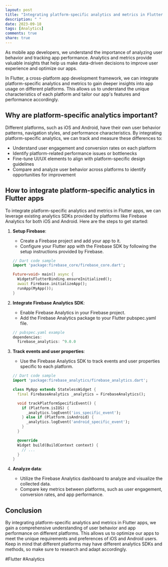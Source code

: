 ```yaml
---
layout: post
title: "Integrating platform-specific analytics and metrics in Flutter apps."
description: " "
date: 2023-09-18
tags: [Analytics]
comments: true
share: true
---
```


As mobile app developers, we understand the importance of analyzing user behavior and tracking app performance. Analytics and metrics provide valuable insights that help us make data-driven decisions to improve user experience and optimize our apps.

In Flutter, a cross-platform app development framework, we can integrate platform-specific analytics and metrics to gain deeper insights into app usage on different platforms. This allows us to understand the unique characteristics of each platform and tailor our app's features and performance accordingly.

## Why are platform-specific analytics important?

Different platforms, such as iOS and Android, have their own user behavior patterns, navigation styles, and performance characteristics. By integrating platform-specific analytics, we can track and measure these differences to:

- Understand user engagement and conversion rates on each platform
- Identify platform-related performance issues or bottlenecks
- Fine-tune UI/UX elements to align with platform-specific design guidelines
- Compare and analyze user behavior across platforms to identify opportunities for improvement

## How to integrate platform-specific analytics in Flutter apps

To integrate platform-specific analytics and metrics in Flutter apps, we can leverage existing analytics SDKs provided by platforms like Firebase Analytics for both iOS and Android. Here are the steps to get started:

1. **Setup Firebase**:
   - Create a Firebase project and add your app to it.
   - Configure your Flutter app with the Firebase SDK by following the setup instructions provided by Firebase.
   ```dart
   // Dart code sample
   import 'package:firebase_core/firebase_core.dart';

   Future<void> main() async {
     WidgetsFlutterBinding.ensureInitialized();
     await Firebase.initializeApp();
     runApp(MyApp());
   }
   ```

2. **Integrate Firebase Analytics SDK**:
   - Enable Firebase Analytics in your Firebase project.
   - Add the Firebase Analytics package to your Flutter pubspec.yaml file.
   ```dart
   // pubspec.yaml example
   dependencies:
     firebase_analytics: ^9.0.0
   ```

3. **Track events and user properties**:
   - Use the Firebase Analytics SDK to track events and user properties specific to each platform.
   ```dart
   // Dart code sample
   import 'package:firebase_analytics/firebase_analytics.dart';

   class MyApp extends StatelessWidget {
     final FirebaseAnalytics _analytics = FirebaseAnalytics();

     void trackPlatformSpecificEvent() {
       if (Platform.isIOS) {
         _analytics.logEvent('ios_specific_event');
       } else if (Platform.isAndroid) {
         _analytics.logEvent('android_specific_event');
       }
     }

     @override
     Widget build(BuildContext context) {
       // ...
     }
   }
   ```

4. **Analyze data**:
   - Utilize the Firebase Analytics dashboard to analyze and visualize the collected data.
   - Compare key metrics between platforms, such as user engagement, conversion rates, and app performance.

## Conclusion

By integrating platform-specific analytics and metrics in Flutter apps, we gain a comprehensive understanding of user behavior and app performance on different platforms. This allows us to optimize our apps to meet the unique requirements and preferences of iOS and Android users. Keep in mind that different platforms may have different analytics SDKs and methods, so make sure to research and adapt accordingly.

#Flutter #Analytics